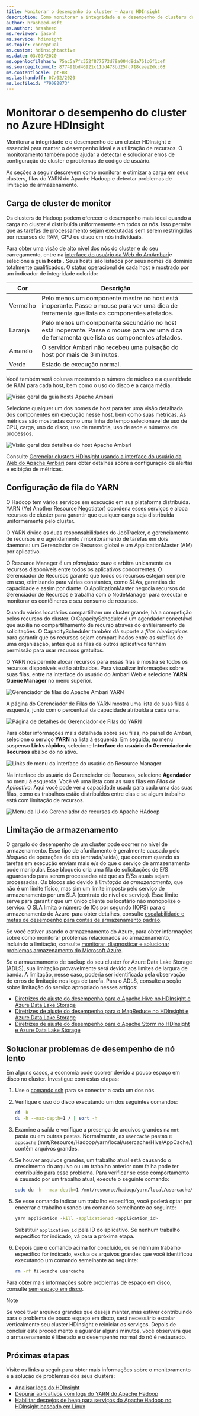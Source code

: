 ```yaml
---
title: Monitorar o desempenho do cluster – Azure HDInsight
description: Como monitorar a integridade e o desempenho de clusters de Apache Hadoop no Azure HDInsight.
author: hrasheed-msft
ms.author: hrasheed
ms.reviewer: jasonh
ms.service: hdinsight
ms.topic: conceptual
ms.custom: hdinsightactive
ms.date: 03/09/2020
ms.openlocfilehash: 75ac5a7fc352f877573d79a004d8da761c6f1cef
ms.sourcegitcommit: 877491bd46921c11dd478bd25fc718ceee2dcc08
ms.contentlocale: pt-BR
ms.lasthandoff: 07/02/2020
ms.locfileid: "79082873"
---
```

# <a name="monitor-cluster-performance-in-azure-hdinsight"></a>Monitorar o desempenho do cluster no Azure HDInsight

Monitorar a integridade e o desempenho de um cluster HDInsight é essencial para manter o desempenho ideal e a utilização de recursos. O monitoramento também pode ajudar a detectar e solucionar erros de configuração de cluster e problemas de código de usuário.

As seções a seguir descrevem como monitorar e otimizar a carga em seus clusters, filas do YARN do Apache Hadoop e detectar problemas de limitação de armazenamento.

## <a name="monitor-cluster-load"></a>Carga de cluster de monitor

Os clusters do Hadoop podem oferecer o desempenho mais ideal quando a carga no cluster é distribuída uniformemente em todos os nós. Isso permite que as tarefas de processamento sejam executadas sem serem restringidas por recursos de RAM, CPU ou disco em nós individuais.

Para obter uma visão de alto nível dos nós do cluster e do seu carregamento, entre na [interface do usuário da Web do AmAmbari](hdinsight-hadoop-manage-ambari.md)e selecione a guia **hosts** . Seus hosts são listados por seus nomes de domínio totalmente qualificados. O status operacional de cada host é mostrado por um indicador de integridade colorido:

| Cor | Descrição |
| --- | --- |
| Vermelho | Pelo menos um componente mestre no host está inoperante. Passe o mouse para ver uma dica de ferramenta que lista os componentes afetados. |
| Laranja | Pelo menos um componente secundário no host está inoperante. Passe o mouse para ver uma dica de ferramenta que lista os componentes afetados. |
| Amarelo | O servidor Ambari não recebeu uma pulsação do host por mais de 3 minutos. |
| Verde | Estado de execução normal. |

Você também verá colunas mostrando o número de núcleos e a quantidade de RAM para cada host, bem como o uso do disco e a carga média.

![Visão geral da guia hosts Apache Ambari](./media/hdinsight-key-scenarios-to-monitor/apache-ambari-hosts-tab.png)

Selecione qualquer um dos nomes de host para ter uma visão detalhada dos componentes em execução nesse host, bem como suas métricas. As métricas são mostradas como uma linha do tempo selecionável de uso de CPU, carga, uso do disco, uso de memória, uso de rede e números de processos.

![Visão geral dos detalhes do host Apache Ambari](./media/hdinsight-key-scenarios-to-monitor/apache-ambari-host-details.png)

Consulte [Gerenciar clusters HDInsight usando a interface do usuário da Web do Apache Ambari](hdinsight-hadoop-manage-ambari.md) para obter detalhes sobre a configuração de alertas e exibição de métricas.

## <a name="yarn-queue-configuration"></a>Configuração de fila do YARN

O Hadoop tem vários serviços em execução em sua plataforma distribuída. YARN (Yet Another Resource Negotiator) coordena esses serviços e aloca recursos de cluster para garantir que qualquer carga seja distribuída uniformemente pelo cluster.

O YARN divide as duas responsabilidades do JobTracker, o gerenciamento de recursos e o agendamento / monitoramento de tarefas em dois daemons: um Gerenciador de Recursos global e um ApplicationMaster (AM) por aplicativo.

O Resource Manager é um *planejador puro* e arbitra unicamente os recursos disponíveis entre todos os aplicativos concorrentes. O Gerenciador de Recursos garante que todos os recursos estejam sempre em uso, otimizando para várias constantes, como SLAs, garantias de capacidade e assim por diante. O ApplicationMaster negocia recursos do Gerenciador de Recursos e trabalha com o NodeManager para executar e monitorar os contêineres e seu consumo de recursos.

Quando vários locatários compartilham um cluster grande, há a competição pelos recursos do cluster. O CapacityScheduler é um agendador conectável que auxilia no compartilhamento de recurso através do enfileiramento de solicitações. O CapacityScheduler também dá suporte a *filas hierárquicas* para garantir que os recursos sejam compartilhados entre as subfilas de uma organização, antes que as filas de outros aplicativos tenham permissão para usar recursos gratuitos.

O YARN nos permite alocar recursos para essas filas e mostra se todos os recursos disponíveis estão atribuídos. Para visualizar informações sobre suas filas, entre na interface do usuário do Ambari Web e selecione **YARN Queue Manager** no menu superior.

![Gerenciador de filas do Apache Ambari YARN](./media/hdinsight-key-scenarios-to-monitor/apache-yarn-queue-manager.png)

A página do Gerenciador de Filas do YARN mostra uma lista de suas filas à esquerda, junto com o percentual da capacidade atribuída a cada uma.

![Página de detalhes do Gerenciador de Filas do YARN](./media/hdinsight-key-scenarios-to-monitor/yarn-queue-manager-details.png)

Para obter informações mais detalhada sobre seu filas, no painel do Ambari, selecione o serviço **YARN** na lista à esquerda. Em seguida, no menu suspenso **Links rápidos**, selecione **Interface do usuário do Gerenciador de Recursos** abaixo do nó ativo.

![Links de menu da interface do usuário do Resource Manager](./media/hdinsight-key-scenarios-to-monitor/resource-manager-ui-menu-link.png)

Na interface do usuário do Gerenciador de Recursos, selecione **Agendador** no menu à esquerda. Você vê uma lista com as suas filas em *Filas de Aplicativo*. Aqui você pode ver a capacidade usada para cada uma das suas filas, como os trabalhos estão distribuídos entre elas e se algum trabalho está com limitação de recursos.

![Menu da IU do Gerenciador de recursos do Apache HAdoop](./media/hdinsight-key-scenarios-to-monitor/resource-manager-ui-menu.png)

## <a name="storage-throttling"></a>Limitação de armazenamento

O gargalo do desempenho de um cluster pode ocorrer no nível de armazenamento. Esse tipo de afunilamento é geralmente causado pelo *bloqueio* de operações de e/s (entrada/saída), que ocorrem quando as tarefas em execução enviam mais e/s do que o serviço de armazenamento pode manipular. Esse bloqueio cria uma fila de solicitações de E/S aguardando para serem processadas até que as E/Ss atuais sejam processadas. Os blocos são devido à *limitação de armazenamento*, que não é um limite físico, mas sim um limite imposto pelo serviço de armazenamento por um SLA (contrato de nível de serviço). Esse limite serve para garantir que um único cliente ou locatário não monopolize o serviço. O SLA limita o número de IOs por segundo (IOPS) para o armazenamento do Azure-para obter detalhes, consulte [escalabilidade e metas de desempenho para contas de armazenamento padrão](../storage/common/scalability-targets-standard-account.md).

Se você estiver usando o armazenamento do Azure, para obter informações sobre como monitorar problemas relacionados ao armazenamento, incluindo a limitação, consulte [monitorar, diagnosticar e solucionar problemas armazenamento do Microsoft Azure](https://docs.microsoft.com/azure/storage/storage-monitoring-diagnosing-troubleshooting).

Se o armazenamento de backup do seu cluster for Azure Data Lake Storage (ADLS), sua limitação provavelmente será devido aos limites de largura de banda. A limitação, nesse caso, poderia ser identificada pela observação de erros de limitação nos logs de tarefa. Para o ADLS, consulte a seção sobre limitação do serviço apropriado nesses artigos:

* [Diretrizes de ajuste do desempenho para o Apache Hive no HDInsight e Azure Data Lake Storage](../data-lake-store/data-lake-store-performance-tuning-hive.md)
* [Diretrizes de ajuste do desempenho para o MapReduce no HDInsight e Azure Data Lake Storage](../data-lake-store/data-lake-store-performance-tuning-mapreduce.md)
* [Diretrizes de ajuste do desempenho para o Apache Storm no HDInsight e Azure Data Lake Storage](../data-lake-store/data-lake-store-performance-tuning-storm.md)

## <a name="troubleshoot-sluggish-node-performance"></a>Solucionar problemas de desempenho de nó lento

Em alguns casos, a economia pode ocorrer devido a pouco espaço em disco no cluster. Investigue com estas etapas:

1. Use o [comando ssh](./hdinsight-hadoop-linux-use-ssh-unix.md) para se conectar a cada um dos nós.

1. Verifique o uso do disco executando um dos seguintes comandos:

    ```bash
    df -h
    du -h --max-depth=1 / | sort -h
    ```

1. Examine a saída e verifique a presença de arquivos grandes na `mnt` pasta ou em outras pastas. Normalmente, as `usercache` pastas e `appcache` (mnt/Resource/Hadoop/yarn/local/usercache/Hive/AppCache/) contêm arquivos grandes.

1. Se houver arquivos grandes, um trabalho atual está causando o crescimento do arquivo ou um trabalho anterior com falha pode ter contribuído para esse problema. Para verificar se esse comportamento é causado por um trabalho atual, execute o seguinte comando:

    ```bash
    sudo du -h --max-depth=1 /mnt/resource/hadoop/yarn/local/usercache/hive/appcache/
    ```

1. Se esse comando indicar um trabalho específico, você poderá optar por encerrar o trabalho usando um comando semelhante ao seguinte:

    ```bash
    yarn application -kill -applicationId <application_id>
    ```

    Substituir `application_id` pela ID do aplicativo. Se nenhum trabalho específico for indicado, vá para a próxima etapa.

1. Depois que o comando acima for concluído, ou se nenhum trabalho específico for indicado, exclua os arquivos grandes que você identificou executando um comando semelhante ao seguinte:

    ```bash
    rm -rf filecache usercache
    ```

Para obter mais informações sobre problemas de espaço em disco, consulte [sem espaço em disco](./hadoop/hdinsight-troubleshoot-out-disk-space.md).

> [!NOTE]  
> Se você tiver arquivos grandes que deseja manter, mas estiver contribuindo para o problema de pouco espaço em disco, será necessário escalar verticalmente seu cluster HDInsight e reiniciar os serviços. Depois de concluir este procedimento e aguardar alguns minutos, você observará que o armazenamento é liberado e o desempenho normal do nó é restaurado.

## <a name="next-steps"></a>Próximas etapas

Visite os links a seguir para obter mais informações sobre o monitoramento e a solução de problemas dos seus clusters:

* [Analisar logs do HDInsight](hdinsight-debug-jobs.md)
* [Depurar aplicativos com logs do YARN do Apache Hadoop](hdinsight-hadoop-access-yarn-app-logs-linux.md)
* [Habilitar despejos de heap para serviços do Apache Hadoop no HDInsight baseado em Linux](hdinsight-hadoop-collect-debug-heap-dump-linux.md)
